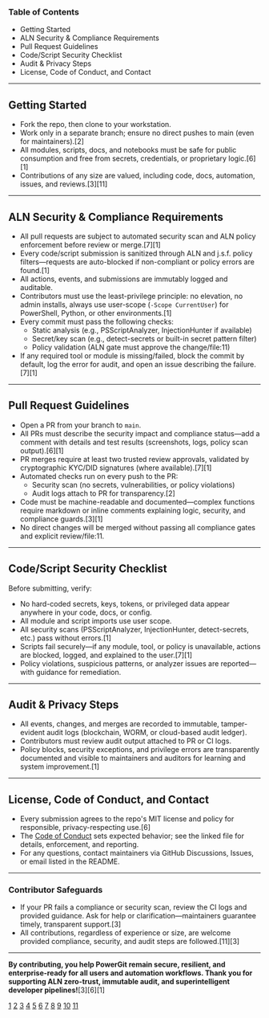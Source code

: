 ### Table of Contents

- Getting Started
- ALN Security & Compliance Requirements
- Pull Request Guidelines
- Code/Script Security Checklist
- Audit & Privacy Steps
- License, Code of Conduct, and Contact

***

## Getting Started

- Fork the repo, then clone to your workstation.
- Work only in a separate branch; ensure no direct pushes to main (even for maintainers).[2]
- All modules, scripts, docs, and notebooks must be safe for public consumption and free from secrets, credentials, or proprietary logic.[6][1]
- Contributions of any size are valued, including code, docs, automation, issues, and reviews.[3][11]

***

## ALN Security & Compliance Requirements

- All pull requests are subject to automated security scan and ALN policy enforcement before review or merge.[7][1]
- Every code/script submission is sanitized through ALN and j.s.f. policy filters—requests are auto-blocked if non-compliant or policy errors are found.[1]
- All actions, events, and submissions are immutably logged and auditable.
- Contributors must use the least-privilege principle: no elevation, no admin installs, always use user-scope (`-Scope CurrentUser`) for PowerShell, Python, or other environments.[1]
- Every commit must pass the following checks:
  - Static analysis (e.g., PSScriptAnalyzer, InjectionHunter if available)
  - Secret/key scan (e.g., detect-secrets or built-in secret pattern filter)
  - Policy validation (ALN gate must approve the change/file:11)
- If any required tool or module is missing/failed, block the commit by default, log the error for audit, and open an issue describing the failure.[7][1]

***

## Pull Request Guidelines

- Open a PR from your branch to `main`.
- All PRs must describe the security impact and compliance status—add a comment with details and test results (screenshots, logs, policy scan output).[6][1]
- PR merges require at least two trusted review approvals, validated by cryptographic KYC/DID signatures (where available).[7][1]
- Automated checks run on every push to the PR:
  - Security scan (no secrets, vulnerabilities, or policy violations)
  - Audit logs attach to PR for transparency.[2]
- Code must be machine-readable and documented—complex functions require markdown or inline comments explaining logic, security, and compliance guards.[3][1]
- No direct changes will be merged without passing all compliance gates and explicit review/file:11.

***

## Code/Script Security Checklist

Before submitting, verify:
- No hard-coded secrets, keys, tokens, or privileged data appear anywhere in your code, docs, or config.
- All module and script imports use user scope.
- All security scans (PSScriptAnalyzer, InjectionHunter, detect-secrets, etc.) pass without errors.[1]
- Scripts fail securely—if any module, tool, or policy is unavailable, actions are blocked, logged, and explained to the user.[7][1]
- Policy violations, suspicious patterns, or analyzer issues are reported—with guidance for remediation.

***

## Audit & Privacy Steps

- All events, changes, and merges are recorded to immutable, tamper-evident audit logs (blockchain, WORM, or cloud-based audit ledger).
- Contributors must review audit output attached to PR or CI logs.
- Policy blocks, security exceptions, and privilege errors are transparently documented and visible to maintainers and auditors for learning and system improvement.[1]

***

## License, Code of Conduct, and Contact

- Every submission agrees to the repo's MIT license and policy for responsible, privacy-respecting use.[6]
- The [Code of Conduct](CODE_OF_CONDUCT.md) sets expected behavior; see the linked file for details, enforcement, and reporting.
- For any questions, contact maintainers via GitHub Discussions, Issues, or email listed in the README.

***

### Contributor Safeguards

- If your PR fails a compliance or security scan, review the CI logs and provided guidance. Ask for help or clarification—maintainers guarantee timely, transparent support.[3]
- All contributions, regardless of experience or size, are welcome provided compliance, security, and audit steps are followed.[11][3]

***

**By contributing, you help PowerGit remain secure, resilient, and enterprise-ready for all users and automation workflows. Thank you for supporting ALN zero-trust, immutable audit, and superintelligent developer pipelines!**[3][6][1]

[1](https://ppl-ai-file-upload.s3.amazonaws.com/web/direct-files/collection_6dd590b8-7ccf-4ae0-8a4b-1e06e1e97b7d/e8819227-44e5-4532-805b-98abff50fbc7/polyglot-notebooks-vs-code-ext-9JMDwHNOQ9OPv6KnY7dyEQ.md)
[2](https://docs.github.com/en/communities/setting-up-your-project-for-healthy-contributions/setting-guidelines-for-repository-contributors)
[3](https://contribute.cncf.io/maintainers/templates/contributing/)
[4](https://dev.to/opensauced/how-to-make-a-delicious-contributing-guide-4bp3)
[5](https://mozillascience.github.io/working-open-workshop/contributing/)
[6](https://www.sonatype.com/blog/open-source-best-practices-key-documents-to-help-welcome-new-contributors-to-your-project)
[7](https://community.finos.org/docs/governance/software-projects/contribution-compliance-requirements/)
[8](https://contributing.md/example/)
[9](https://complianceascode.readthedocs.io/en/v0.1.76/manual/developer/01_introduction.html)
[10](https://gitlab.orekit.org/orekit/orekit/-/blob/develop/src/site/markdown/contributing.md)
[11](https://www.pyopensci.org/python-package-guide/documentation/repository-files/contributing-file.html)
